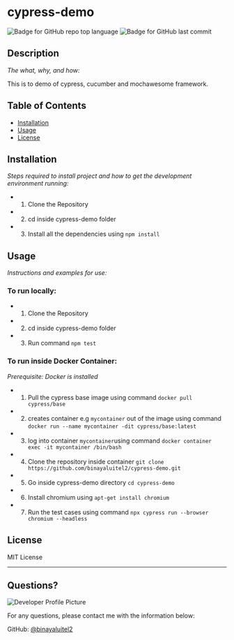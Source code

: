 # cypress-demo

  ![Badge for GitHub repo top language](https://img.shields.io/github/languages/top/binayaluitel2/cypress-demo?style=flat&logo=appveyor) ![Badge for GitHub last commit](https://img.shields.io/github/last-commit/binayaluitel2/cypress-demo?style=flat&logo=appveyor)
    
  
  ## Description 
  
  *The what, why, and how:* 
  
  This is to demo of cypress, cucumber and mochawesome framework. 

  ## Table of Contents
  * [Installation](#installation)
  * [Usage](#usage)
  * [License](#license)
  
  ## Installation
  
  *Steps required to install project and how to get the development environment running:*
  * 1) Clone the Repository
  * 2) cd inside cypress-demo folder
  * 3) Install all the dependencies using `npm install`
  
  ## Usage 
  
  *Instructions and examples for use:*
  
  ### To run locally: 
  * 1) Clone the Repository
  * 2) cd inside cypress-demo folder
  * 3) Run command `npm test`
  ### To run inside Docker Container: 
  *Prerequisite: Docker is installed* 
  * 1) Pull the cypress base image using command `docker pull cypress/base`
  * 2) creates container e.g `mycontainer` out of the image using command `docker run --name mycontainer -dit cypress/base:latest`
  * 3) log into container `mycontainer`using command `docker container exec -it mycontainer /bin/bash`
  * 4) Clone the repository inside container `git clone https://github.com/binayaluitel2/cypress-demo.git`
  * 5) Go inside cypress-demo directory `cd cypress-demo`
  * 6) Install chromium using `apt-get install chromium`
  * 7) Run the test cases using command `npx cypress run --browser chromium --headless`
  
  
  ## License
  
  MIT License
  
  ---
  
  ## Questions?
  
  ![Developer Profile Picture](https://www.cypress.io/static/33498b5f95008093f5f94467c61d20ab/c0bf4/cypress-logo.webp) 
  
  For any questions, please contact me with the information below:
 
  GitHub: [@binayaluitel2](https://api.github.com/users/binayaluitel2)
